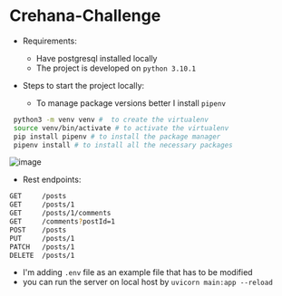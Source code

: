 # Crehana-Challenge

- Requirements:
  - Have postgresql installed locally
  - The project is developed on `python 3.10.1`
  

- Steps to start the project locally: 
  - To manage package versions better I install `pipenv`
```zsh
 python3 -m venv venv #  to create the virtualenv
 source venv/bin/activate # to activate the virtualenv
 pip install pipenv # to install the package manager
 pipenv install # to install all the necessary packages
```

![image](https://user-images.githubusercontent.com/27011395/164089387-6e9c992c-b588-46d1-8c3f-29be6fd70f5f.png)


- Rest endpoints:
```zsh
GET 	/posts
GET 	/posts/1
GET 	/posts/1/comments
GET 	/comments?postId=1
POST 	/posts
PUT 	/posts/1
PATCH 	/posts/1
DELETE 	/posts/1
```

- I'm adding `.env` file as an example file that has to be modified
- you can run the server on local host by `uvicorn main:app --reload`
